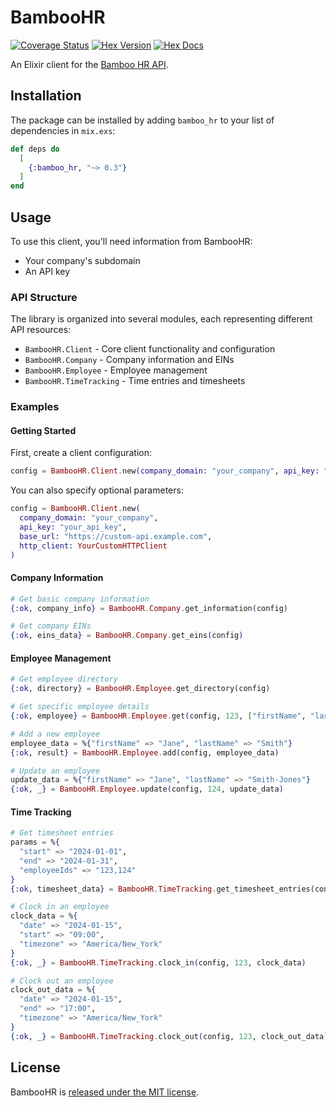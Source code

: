 # BambooHR

[![Coverage Status](https://coveralls.io/repos/github/sgerrand/ex_bamboo_hr/badge.svg?branch=main)](https://coveralls.io/github/sgerrand/ex_bamboo_hr?branch=main)
[![Hex Version](https://img.shields.io/hexpm/v/bamboo_hr.svg)](https://hex.pm/packages/bamboo_hr)
[![Hex Docs](https://img.shields.io/badge/docs-hexpm-blue.svg)](https://hexdocs.pm/bamboo_hr/)

An Elixir client for the [Bamboo HR API][bamboohr-api-docs].

## Installation

The package can be installed by adding `bamboo_hr` to your
list of dependencies in `mix.exs`:

```elixir
def deps do
  [
    {:bamboo_hr, "~> 0.3"}
  ]
end
```

## Usage

To use this client, you'll need information from BambooHR:
- Your company's subdomain
- An API key

### API Structure

The library is organized into several modules, each representing different API resources:

- `BambooHR.Client` - Core client functionality and configuration
- `BambooHR.Company` - Company information and EINs
- `BambooHR.Employee` - Employee management
- `BambooHR.TimeTracking` - Time entries and timesheets

### Examples

#### Getting Started

First, create a client configuration:

```elixir
config = BambooHR.Client.new(company_domain: "your_company", api_key: "your_api_key")
```

You can also specify optional parameters:

```elixir
config = BambooHR.Client.new(
  company_domain: "your_company",
  api_key: "your_api_key",
  base_url: "https://custom-api.example.com",
  http_client: YourCustomHTTPClient
)
```

#### Company Information

```elixir
# Get basic company information
{:ok, company_info} = BambooHR.Company.get_information(config)

# Get company EINs
{:ok, eins_data} = BambooHR.Company.get_eins(config)
```

#### Employee Management

```elixir
# Get employee directory
{:ok, directory} = BambooHR.Employee.get_directory(config)

# Get specific employee details
{:ok, employee} = BambooHR.Employee.get(config, 123, ["firstName", "lastName", "jobTitle"])

# Add a new employee
employee_data = %{"firstName" => "Jane", "lastName" => "Smith"}
{:ok, result} = BambooHR.Employee.add(config, employee_data)

# Update an employee
update_data = %{"firstName" => "Jane", "lastName" => "Smith-Jones"}
{:ok, _} = BambooHR.Employee.update(config, 124, update_data)
```

#### Time Tracking

```elixir
# Get timesheet entries
params = %{
  "start" => "2024-01-01",
  "end" => "2024-01-31",
  "employeeIds" => "123,124"
}
{:ok, timesheet_data} = BambooHR.TimeTracking.get_timesheet_entries(config, params)

# Clock in an employee
clock_data = %{
  "date" => "2024-01-15",
  "start" => "09:00",
  "timezone" => "America/New_York"
}
{:ok, _} = BambooHR.TimeTracking.clock_in(config, 123, clock_data)

# Clock out an employee
clock_out_data = %{
  "date" => "2024-01-15",
  "end" => "17:00",
  "timezone" => "America/New_York"
}
{:ok, _} = BambooHR.TimeTracking.clock_out(config, 123, clock_out_data)
```

## License

BambooHR is [released under the MIT license](LICENSE).

[bamboohr-api-docs]: https://documentation.bamboohr.com/reference/
